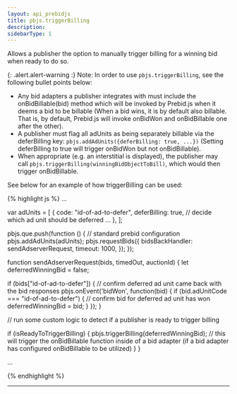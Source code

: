 ```yaml
---
layout: api_prebidjs
title: pbjs.triggerBilling
description:
sidebarType: 1
---
```



Allows a publisher the option to manually trigger billing for a winning bid when ready to do so.

{: .alert.alert-warning :}
Note: In order to use `pbjs.triggerBilling`, see the following bullet points below:

- Any bid adapters a publisher integrates with must include the onBidBillable(bid) method which will be invoked by Prebid.js when it deems a bid to be billable (When a bid wins, it is by default also billable. That is, by default, Prebid.js will invoke onBidWon and onBidBillable one after the other).
- A publisher must flag all adUnits as being separately billable via the deferBilling key: `pbjs.addAdUnits({deferBilling: true, ...})` (Setting deferBilling to true will trigger onBidWon but not onBidBillable).
- When appropriate (e.g. an interstitial is displayed), the publisher may call `pbjs.triggerBilling(winningBidObjectToBill)`, which would then trigger onBidBillable.

See below for an example of how triggerBilling can be used:

{% highlight js %}
...

var adUnits = [
  {
    code: "id-of-ad-to-defer",
    deferBilling: true, // decide which ad unit should be deferred
    ...
  },
];

pbjs.que.push(function () { // standard prebid configuration
  pbjs.addAdUnits(adUnits);
  pbjs.requestBids({
    bidsBackHandler: sendAdserverRequest,
    timeout: 1000,
  });
});

function sendAdserverRequest(bids, timedOut, auctionId) {
  let deferredWinningBid = false;

  if (bids["id-of-ad-to-defer"]) { // confirm deferred ad unit came back with the bid responses
    pbjs.onEvent('bidWon', function(bid) {
      if (bid.adUnitCode === "id-of-ad-to-defer") { // confirm bid for deferred ad unit has won
        deferredWinningBid = bid;
      }
    });
  }

  // run some custom logic to detect if a publisher is ready to trigger billing

  if (isReadyToTriggerBilling) {
    pbjs.triggerBilling(deferredWinningBid); // this will trigger the onBidBillable function inside of a bid adapter (if a bid adapter has configured onBidBillable to be utilized)
  }
}

...

{% endhighlight %}

<hr class="full-rule" />
